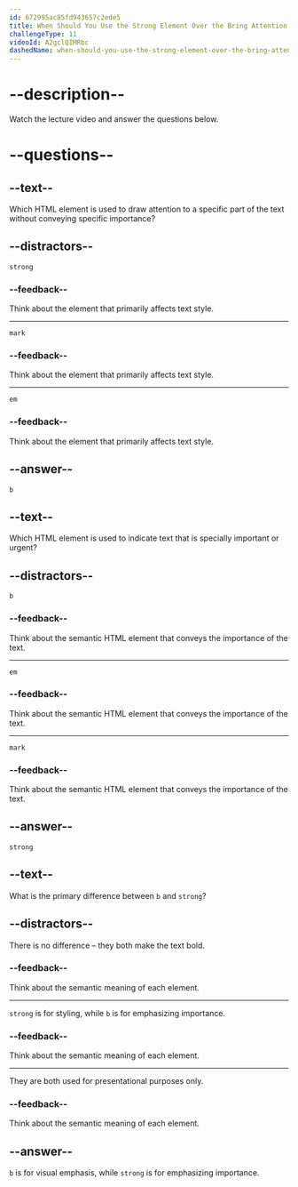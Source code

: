 ```yaml
---
id: 672995ac85fd943657c2ede5
title: When Should You Use the Strong Element Over the Bring Attention To Element?
challengeType: 11
videoId: A2gclQIMRbc
dashedName: when-should-you-use-the-strong-element-over-the-bring-attention-to-element
---
```


# --description--

Watch the lecture video and answer the questions below.

# --questions--

## --text--

Which HTML element is used to draw attention to a specific part of the text without conveying specific importance?

## --distractors--

`strong`

### --feedback--

Think about the element that primarily affects text style.

---

`mark`

### --feedback--

Think about the element that primarily affects text style.

---

`em`

### --feedback--

Think about the element that primarily affects text style.

## --answer--

`b`

## --text--

Which HTML element is used to indicate text that is specially important or urgent?

## --distractors--

`b`

### --feedback--

Think about the semantic HTML element that conveys the importance of the text.

---

`em`

### --feedback--

Think about the semantic HTML element that conveys the importance of the text.

---

`mark`

### --feedback--

Think about the semantic HTML element that conveys the importance of the text.

## --answer--

`strong`

## --text--

What is the primary difference between `b` and `strong`?

## --distractors--

There is no difference – they both make the text bold.

### --feedback--

Think about the semantic meaning of each element.

---

`strong` is for styling, while `b` is for emphasizing importance.

### --feedback--

Think about the semantic meaning of each element.

---

They are both used for presentational purposes only.

### --feedback--

Think about the semantic meaning of each element.

## --answer--

`b` is for visual emphasis, while `strong` is for emphasizing importance.

